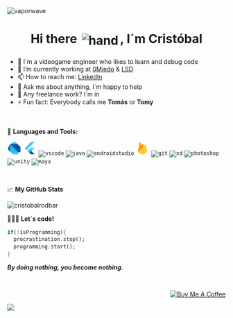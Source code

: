 <p align="left"><img src="https://user-images.githubusercontent.com/44181725/124365919-06b4d080-dc11-11eb-8c73-015f0bb1faeb.jpg" alt="vaporwave" align="center"></p>

<h1 align="center">
Hi there <img src="https://camo.githubusercontent.com/e8e7b06ecf583bc040eb60e44eb5b8e0ecc5421320a92929ce21522dbc34c891/68747470733a2f2f6d656469612e67697068792e636f6d2f6d656469612f6876524a434c467a6361737252346961377a2f67697068792e676966" alt="hand" height="32" style="vertical-align:top; margin:4px">, I´m Cristóbal
</h1>

- 📜 I´m a videogame engineer who likes to learn and debug code
- 🔭 I’m currently working at [0Miedo](https://0miedo.com.mx/) & [LSD](https://www.facebook.com/LSD.evs)
- 📫 How to reach me: [LinkedIn](https://www.linkedin.com/in/cristobalrodbar/)
- 💬 Ask me about anything, I´m happy to help
- 💼 Any freelance work? I´m in
- ⚡ Fun fact: Everybody calls me **Tomás** or **Tomy**
 <!--- - 🌱 I’m currently learning **React**-->

<br/>

🧰 **Languages and Tools:**  
<p align="left">
<code><img alt="dart" height="32" src="https://raw.githubusercontent.com/github/explore/80688e429a7d4ef2fca1e82350fe8e3517d3494d/topics/dart/dart.png"></code>
<code><img alt="flutter" height="32" src="https://raw.githubusercontent.com/github/explore/80688e429a7d4ef2fca1e82350fe8e3517d3494d/topics/flutter/flutter.png"></code>
<code><img alt="vscode" height="32" src="https://user-images.githubusercontent.com/44181725/124366104-d2421400-dc12-11eb-9ca6-65ccc44bd0ad.png"></code>
<code><img alt="java" height="32" src="https://user-images.githubusercontent.com/44181725/124366420-66ad7600-dc15-11eb-9c2b-564581082ee4.png"></code>
<code><img alt="androidstudio" height="32" src="https://user-images.githubusercontent.com/44181725/124366642-da9c4e00-dc16-11eb-80d6-2e753deac9e5.png"></code>
<code><img alt="firebase" height="32" src="https://raw.githubusercontent.com/github/explore/80688e429a7d4ef2fca1e82350fe8e3517d3494d/topics/firebase/firebase.png"></code>
<code><img alt="git" height="32" src="https://user-images.githubusercontent.com/44181725/124364689-c8b3ae80-dc08-11eb-9448-d5818cc36e35.png"></code>
<code><img alt="xd" height="32" src="https://user-images.githubusercontent.com/44181725/124366037-3b755780-dc12-11eb-9c68-1c966c67977d.png"></code>
<code><img alt="photoshop" height="32" src="https://user-images.githubusercontent.com/44181725/124366422-66ad7600-dc15-11eb-9d22-f5a5e89a9a5d.png"></code>
<code><img alt="unity" height="32" src="https://user-images.githubusercontent.com/44181725/124366643-db34e480-dc16-11eb-8bbe-c5ce8f55aff2.png"></code>
<code><img alt="maya" height="32" src="https://user-images.githubusercontent.com/44181725/124366644-db34e480-dc16-11eb-8c92-794195d04c10.png"></code>
</p>

<br>

📈 **My GitHub Stats**

<p align="left"> <img src="https://github-readme-stats-git-master-tomasinodefuego.vercel.app/api?username=cristobalrodbar&include_all_commits=true&show_icons=true&count_private=true&theme=nord" alt="cristobalrodbar" />

<br/>


👨🏽‍💻 **Let´s code!**

 ```dart
if(!isProgramming){
   procrastination.stop();
   programming.start();
}
```
 
 **_By doing nothing, you become nothing._**
 
<br/>

<p align="right">
<a href="https://www.buymeacoffee.com/cristobalrodbar" target="_blank"><img src="https://cdn.buymeacoffee.com/buttons/v2/default-red.png" alt="Buy Me A Coffee" width="150" ></a>
</p>
 
 
 ![](https://komarev.com/ghpvc/?username=cristobalrodbar&style=for-the-badge&color=lightgrey)

 <!--- 

 <code><img alt="github" height="32" src="https://user-images.githubusercontent.com/44181725/124366418-6614df80-dc15-11eb-91cb-78d4231712f5.png"></code>
<code><img alt="trello" height="32" src="https://user-images.githubusercontent.com/44181725/124366437-8f357000-dc15-11eb-90fb-c99f23194ad7.png"></code>
<code><img alt="slack" height="32" src="https://user-images.githubusercontent.com/44181725/124366438-8fce0680-dc15-11eb-9769-a3ef303e8bc8.png"></code>
 

👨‍💻 **My Top Languages**

<p align="left"> <img src="https://github-readme-stats-git-master-tomasinodefuego.vercel.app/api/top-langs/?username=cristobalrodbar&exclude_repo=utis,cristobalrodbar,github-readme-stats&count_private=true&theme=nord" alt="cristobalrodbar" />


![Top Langs](https://github-readme-stats-nu-six.vercel.app/api/top-langs/?username=cristobalrodbar&exclude_repo=utis,cristobalrodbar,github-readme-stats&layout=compact&count_private=true&theme=nord)


<a href="https://www.linkedin.com/in/crist%C3%B3bal-rodr%C3%ADguez-barrientos-6a494080/">
 <img alt="" width="20px" src="https://user-images.githubusercontent.com/44181725/124342649-f35f2200-db8a-11eb-9afa-d59be1b0ca9f.png"/>
</a>

[![Top Langs](https://github-readme-stats-tomasinodefuego.vercel.app/api/top-langs/?username=tomasinodefuego&layout=compact&count_private=true&theme=nord)](https://github.com/tomasinodefuego/github-readme-stats)

<code><img alt="androidstudio" height="32" src="https://user-images.githubusercontent.com/44181725/124366041-5051eb00-dc12-11eb-8876-dab7b95ca1d8.png"></code>


💬 Ask me about ...
- 😄 Pronouns: ... 
- 👯 I’m looking to collaborate on ...
- 🤔 I’m looking for help with ...->
